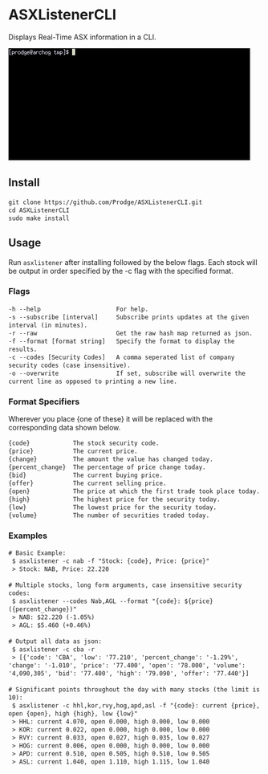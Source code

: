 # ASXListenerCLI
Displays Real-Time ASX information in a CLI.

![tty recording](https://raw.githubusercontent.com/Prodge/ASXListenerCLI/master/tty.gif)

## Install
```
git clone https://github.com/Prodge/ASXListenerCLI.git
cd ASXListenerCLI
sudo make install
```

## Usage
Run `asxlistener` after installing followed by the below flags.
Each stock will be output in order specified by the -c flag with the specified format.

### Flags
```
-h --help                     For help.
-s --subscribe [interval]     Subscribe prints updates at the given interval (in minutes).
-r --raw                      Get the raw hash map returned as json.
-f --format [format string]   Specify the format to display the results.
-c --codes [Security Codes]   A comma seperated list of company security codes (case insensitive).
-o --overwrite                If set, subscribe will overwrite the current line as opposed to printing a new line.
```

### Format Specifiers
Wherever you place {one of these} it will be replaced with the corresponding data shown below.
```
{code}            The stock security code.
{price}           The current price.
{change}          The amount the value has changed today.
{percent_change}  The percentage of price change today.
{bid}             The current buying price.
{offer}           The current selling price.
{open}            The price at which the first trade took place today.
{high}            The highest price for the security today.
{low}             The lowest price for the security today.
{volume}          The number of securities traded today.

```

### Examples
```
# Basic Example:
 $ asxlistener -c nab -f "Stock: {code}, Price: {price}"
 > Stock: NAB, Price: 22.220

# Multiple stocks, long form arguments, case insensitive security codes:
 $ asxlistener --codes Nab,AGL --format "{code}: ${price} ({percent_change})"
 > NAB: $22.220 (-1.05%)
 > AGL: $5.460 (+0.46%)

# Output all data as json:
 $ asxlistener -c cba -r
 > [{'code': 'CBA', 'low': '77.210', 'percent_change': '-1.29%', 'change': '-1.010', 'price': '77.400', 'open': '78.000', 'volume': '4,090,305', 'bid': '77.400', 'high': '79.090', 'offer': '77.440'}]

# Significant points throughout the day with many stocks (the limit is 10):
 $ asxlistener -c hhl,kor,rvy,hog,apd,asl -f "{code}: current {price}, open {open}, high {high}, low {low}"
 > HHL: current 4.070, open 0.000, high 0.000, low 0.000
 > KOR: current 0.022, open 0.000, high 0.000, low 0.000
 > RVY: current 0.033, open 0.027, high 0.035, low 0.027
 > HOG: current 0.006, open 0.000, high 0.000, low 0.000
 > APD: current 0.510, open 0.505, high 0.510, low 0.505
 > ASL: current 1.040, open 1.110, high 1.115, low 1.040
```
